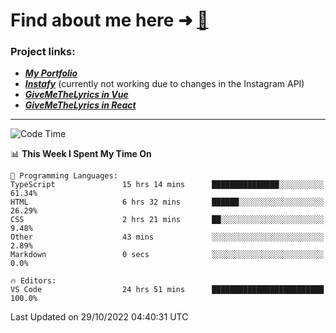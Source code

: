 # Find about me here ➜ [🧑](https://pauabella.dev)

### Project links:
- ***[My Portfolio](https://pauabella.dev)***
- ***[Instafy](https://instafy.me)*** (currently not working due to changes in the Instagram API)
- ***[GiveMeTheLyrics in Vue](https://lyrics.pauabella.dev)***
- ***[GiveMeTheLyrics in React](https://pauabella.dev/GiveMeTheLyrics)***

---
<!--START_SECTION:waka-->
![Code Time](http://img.shields.io/badge/Code%20Time-1%2C602%20hrs%2045%20mins-blue)

📊 **This Week I Spent My Time On** 

```text
💬 Programming Languages: 
TypeScript               15 hrs 14 mins      ███████████████░░░░░░░░░░   61.34% 
HTML                     6 hrs 32 mins       ██████░░░░░░░░░░░░░░░░░░░   26.29% 
CSS                      2 hrs 21 mins       ██░░░░░░░░░░░░░░░░░░░░░░░   9.48% 
Other                    43 mins             ░░░░░░░░░░░░░░░░░░░░░░░░░   2.89% 
Markdown                 0 secs              ░░░░░░░░░░░░░░░░░░░░░░░░░   0.0%

🔥 Editors: 
VS Code                  24 hrs 51 mins      █████████████████████████   100.0%

```


 Last Updated on 29/10/2022 04:40:31 UTC
<!--END_SECTION:waka-->
